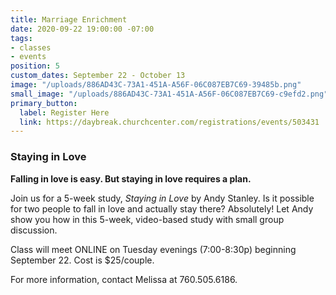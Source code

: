 ```yaml
---
title: Marriage Enrichment
date: 2020-09-22 19:00:00 -07:00
tags:
- classes
- events
position: 5
custom_dates: September 22 - October 13
image: "/uploads/886AD43C-73A1-451A-A56F-06C087EB7C69-39485b.png"
small_image: "/uploads/886AD43C-73A1-451A-A56F-06C087EB7C69-c9efd2.png"
primary_button:
  label: Register Here
  link: https://daybreak.churchcenter.com/registrations/events/503431
---
```


### **Staying in Love**

**Falling in love is easy. But staying in love requires a plan.**

Join us for a 5-week study, *Staying in Love* by Andy Stanley. Is it possible for two people to fall in love and actually stay there? Absolutely! Let Andy show you how in this 5-week, video-based study with small group discussion.

Class will meet ONLINE on Tuesday evenings (7:00-8:30p) beginning September 22. Cost is $25/couple.

For more information, contact Melissa at 760.505.6186.